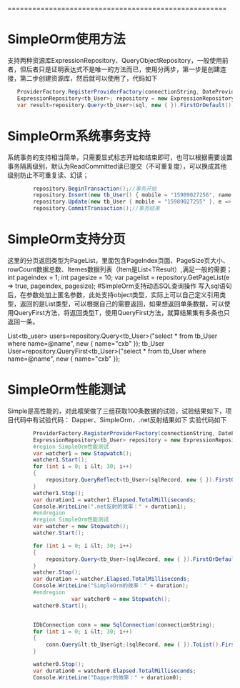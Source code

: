 =====================================================<br/>
# SimpleOrm使用方法
支持两种资源库ExpressionRepository、QueryObjectRepository，一般使用前者，但后者只是证明表达式不是唯一的方法而已，使用分两步，第一步是创建连接，第二步创建资源库，然后就可以使用了，代码如下<br/>
```C# string connectionString = ConfigHelper.GetConnectionString("SqlConnection");
   ProviderFactory.RegisterProviderFactory(connectionString, DateProvider.SqlServer);//注册工厂建议放在全局处
   ExpressionRepository<tb_User>; repository = new ExpressionRepository<tb_User>(connectionString);//注册资源库
   var result=repository.Query<tb_User>(sql, new { }).FirstOrDefault();//查询数据
```
# SimpleOrm系统事务支持
系统事务的支持相当简单，只需要显式标志开始和结束即可，也可以根据需要设置事务隔离级别，默认为ReadCommitted读已提交（不可重复度），可以换成其他级别防止不可重复读、幻读；
``` C#     
        repository.BeginTransaction();//事务开始
        repository.Insert(new tb_User() { mobile = "15989027256", name = "bosco", password = "123456", sex = 1 });
        repository.Update(new tb_User { mobile = "15989027255" }, e => e.name == "cxb");
        repository.CommitTransaction();//事务结束
```
# SimpleOrm支持分页
这里的分页返回类型为PageList，里面包含PageIndex页面、PageSize页大小、rowCount数据总数、Itemes数据列表（Item是List&lt;TResult）,满足一般的需要；
int pageindex = 1;
int pagesize = 10;
var pagelist = repository.GetPageList(e =&gt; true, pageindex, pagesize);
#SimpleOrm支持动态SQL查询操作
写入sql语句后，在参数处加上匿名参数，此处支持object类型，实际上可以自己定义引用类型，返回的是List类型，可以根据自己的需要返回，如果想返回单条数据，可以使用QueryFirst方法，将返回类型T，使用QueryFirst方法，就算结果集有多条也只返回一条。</p>
List&lt;tb_user&gt; users=repository.Query&lt;tb_User&gt;("select * from tb_User where name=@name", new { name="cxb" });
tb_User User=repository.QueryFirst&lt;tb_User&gt;("select * from tb_User where name=@name", new { name="cxb" });
# SimpleOrm性能测试
Simple是高性能的，对此框架做了三组获取100条数据的试验，试验结果如下，项目代码中有试验代码： Dapper、SimpleOrm、.net反射结果如下
实验代码如下
``` C#        string sqlRecord = "select * from tb_User";
        ProviderFactory.RegisterProviderFactory(connectionString, DateProvider.SqlServer);
        ExpressionRepository<tb_User> repository = new ExpressionRepository<tb_User>(connectionString);
        #region SimpleOrm性能测试
        var watcher1 = new Stopwatch();
        watcher1.Start();
        for (int i = 0; i &lt; 30; i++)
        {
            repository.QueryReflect<tb_User>(sqlRecord, new { }).FirstOrDefault();
        }
        watcher1.Stop();
        var duration1 = watcher1.Elapsed.TotalMilliseconds;
        Console.WriteLine(".net反射的效率：" + duration1);
        #endregion
        #region SimpleOrm性能测试
        var watcher = new Stopwatch();
        watcher.Start();

        for (int i = 0; i &lt; 30; i++)
        {
            repository.Query<tb_User>(sqlRecord, new { }).FirstOrDefault();
        }
        watcher.Stop();
        var duration = watcher.Elapsed.TotalMilliseconds;
        Console.WriteLine("SimpleOrm的效率：" + duration);
        #endregion
                    var watcher0 = new Stopwatch();
        watcher0.Start();


        IDbConnection conn = new SqlConnection(connectionString);
        for (int i = 0; i &lt; 30; i++)
        {
            conn.Query&lt;tb_User&gt;(sqlRecord, new { }).ToList().FirstOrDefault();
        }

        watcher0.Stop();
        var duration0 = watcher0.Elapsed.TotalMilliseconds;
        Console.WriteLine("Dapper的效率：" + duration0);
```

